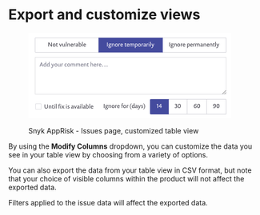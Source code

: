 # Export and customize views

<figure><img src="../../../.gitbook/assets/image (469).png" alt=""><figcaption><p>Snyk AppRisk - Issues page, customized table view</p></figcaption></figure>

By using the **Modify Columns** dropdown, you can customize the data you see in your table view by choosing from a variety of options.

You can also export the data from your table view in CSV format, but note that your choice of visible columns within the product will not affect the exported data.

Filters applied to the issue data will affect the exported data.
